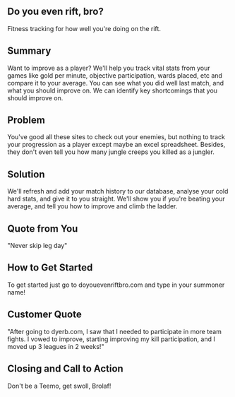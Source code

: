 ## Do you even rift, bro? ##

Fitness tracking for how well you're doing on the rift.

## Summary ##
Want to improve as a player? We'll help you track vital stats from your games like gold per minute, objective participation, wards placed, etc and compare it to your average. You can see what you did well last match, and what you should improve on. We can identify key shortcomings that you should improve on.

## Problem ##
You've good all these sites to check out your enemies, but nothing to track your progression as a player except maybe an excel spreadsheet. Besides, they don't even tell you how many jungle creeps you killed as a jungler.

## Solution ##
We'll refresh and add your match history to our database, analyse your cold hard stats, and give it to you straight. We'll show you if you're beating your average, and tell you how to improve and climb the ladder.

## Quote from You ##
"Never skip leg day"

## How to Get Started ##
To get started just go to doyouevenriftbro.com and type in your summoner name!

## Customer Quote ##
"After going to dyerb.com, I saw that I needed to participate in more team fights. I vowed to improve, starting improving my kill participation, and I moved up 3 leagues in 2 weeks!"

## Closing and Call to Action ##
Don't be a Teemo, get swoll, Brolaf!
